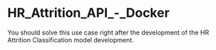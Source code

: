 # HR_Attrition_API_-_Docker
You should solve this use case right after the development of the HR Attrition Classification model development.
